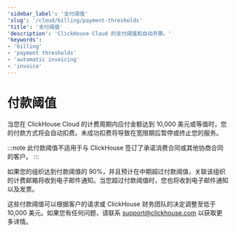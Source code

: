 ```yaml
---
'sidebar_label': '支付阈值'
'slug': '/cloud/billing/payment-thresholds'
'title': '支付阈值'
'description': 'ClickHouse Cloud 的支付阈值和自动开票。'
'keywords':
- 'billing'
- 'payment thresholds'
- 'automatic invoicing'
- 'invoice'
---
```



# 付款阈值

当您在 ClickHouse Cloud 的计费周期内应付金额达到 10,000 美元或等值时，您的付款方式将会自动扣费。未成功扣费将导致在宽限期后暂停或终止您的服务。

:::note
此付款阈值不适用于与 ClickHouse 签订了承诺消费合同或其他协商合同的客户。
:::

如果您的组织达到付款阈值的 90%，并且预计在中期超过付款阈值，关联该组织的计费邮箱将收到电子邮件通知。当您超过付款阈值时，您也将收到电子邮件通知以及发票。

这些付款阈值可以根据客户的请求或 ClickHouse 财务团队的决定调整至低于 10,000 美元。如果您有任何问题，请联系 support@clickhouse.com 以获取更多详情。
